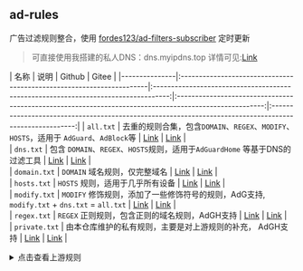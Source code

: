 ## ad-rules

广告过滤规则整合，使用 [fordes123/ad-filters-subscriber](https://github.com/fordes123/ad-filters-subscriber) 定时更新
> 可直接使用我搭建的私人DNS：dns.myipdns.top 详情可见:[Link](https://zhuanlan.zhihu.com/p/621449144) </br>


| 名称            | 说明                                                                   |                                       Github                                       |                                                Gitee                                                 |
|---------------|:---------------------------------------------------------------------|:----------------------------------------------------------------------------------:|:------------------------------------------------------------------------------------------------------:|:------------------------------------------------------------------------------------------------------:|
| `all.txt`     | 去重的规则合集，包含`DOMAIN`、`REGEX`、`MODIFY`、`HOSTS`，适用于 `AdGuard`、`AdBlock`等  |                                                           [Link](https://raw.githubusercontent.com/Bibaiji/ad-rules/main/rule/all.txt)        |                                                             [Link](https://gitee.com/bibaiji/ad-rules/raw/main/rule/all.txt)                    |                                                           
| `dns.txt`     | 包含 `DOMAIN`、`REGEX`、`HOSTS`规则，适用于`AdGuardHome` 等基于DNS的过滤工具           |                                                             [Link](https://raw.githubusercontent.com/Bibaiji/ad-rules/main/rule/dns.txt)   |                                                                   [Link](https://gitee.com/bibaiji/ad-rules/raw/main/rule/dns.txt)   |                                                                               
| `domain.txt`  | `DOMAIN` 域名规则，仅完整域名                                                 |                                                                     [Link](https://raw.githubusercontent.com/Bibaiji/ad-rules/main/rule/domain.txt) |                                                                 [Link](https://gitee.com/bibaiji/ad-rules/raw/main/rule/domain.txt) |                                                                           
| `hosts.txt`   | `HOSTS` 规则，适用于几乎所有设备                                             |                                                                       [Link](https://raw.githubusercontent.com/Bibaiji/ad-rules/main/rule/hosts.txt)  |                                                                 [Link](https://gitee.com/bibaiji/ad-rules/raw/main/rule/hosts.txt)  |                                                                            
| `modify.txt`  | `MODIFY` 修饰规则，添加了一些修饰符号的规则，AdG支持, `modify.txt` + `dns.txt` = `all.txt`                |                                           [Link](https://raw.githubusercontent.com/Bibaiji/ad-rules/main/rule/modify.txt) |                                                                 [Link](https://gitee.com/bibaiji/ad-rules/raw/main/rule/modify.txt) |                                                                          
| `regex.txt`   | `REGEX` 正则规则，包含正则的域名规则，AdGH支持                                                 |                                                     [Link](https://raw.githubusercontent.com/Bibaiji/ad-rules/main/rule/regex.txt) |                                                                   [Link](https://gitee.com/bibaiji/ad-rules/raw/main/rule/regex.txt) |                                                                               
| `private.txt` | 由本仓库维护的私有规则，主要是对上游规则的补充， AdGH支持                                                 |                                             [Link](https://raw.githubusercontent.com/Bibaiji/ad-rules/main/rule/local-rule.txt) |                                                             [Link](https://gitee.com/bibaiji/ad-rules/raw/main/rule/local-rule.txt) |                                                                        

<details>
<summary>点击查看上游规则</summary>
<ul>
    <li><a href="https://big.oisd.nl/">Oisd Big</a></li>
    <li><a href="https://nsfw.oisd.nl/">Oisd Nfsw</a></li>
    <li><a href="https://anti-ad.net/easylist.txt">anti-AD</a></li>
    <li><a href="https://cdn.jsdelivr.net/gh/banbendalao/ADgk@master/ADgk.txt">ADgk</a></li>
    <li><a href="https://adguardteam.github.io/HostlistsRegistry/assets/filter_37.txt">No Google</a></li>
    <li><a href="https://raw.gitmirror.com/lingeringsound/10007/main/adb.txt">10007</a></li>
    <li><a href="https://raw.githubusercontent.com/Goooler/1024_hosts/master/hosts">1024</a></li>
    <li><a href="https://raw.githubusercontent.com/VeleSila/yhosts/master/hosts">yhosts</a></li>
    <li><a href="https://github.com/TG-Twilight/AWAvenue-Adblock-Rule">AWAvenue-Adblock-Rule</a></li>
    <li><a href="https://adaway.org/hosts.txt">Adaway</a></li>
    <li><a href="https://github.com/rentianyu/Ad-set-hosts">Ad-set-hosts</a></li>
</ul>
</details>
